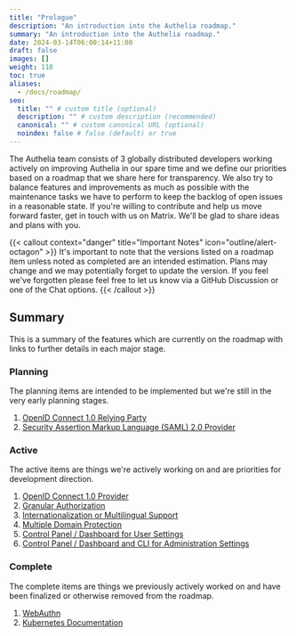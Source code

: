 ```yaml
---
title: "Prologue"
description: "An introduction into the Authelia roadmap."
summary: "An introduction into the Authelia roadmap."
date: 2024-03-14T06:00:14+11:00
draft: false
images: []
weight: 110
toc: true
aliases:
  - /docs/roadmap/
seo:
  title: "" # custom title (optional)
  description: "" # custom description (recommended)
  canonical: "" # custom canonical URL (optional)
  noindex: false # false (default) or true
---
```


The Authelia team consists of 3 globally distributed developers working actively on improving Authelia in our spare time
and we define our priorities based on a roadmap that we share here for transparency. We also try to balance features and
improvements as much as possible with the maintenance tasks we have to perform to keep the backlog of open issues in a
reasonable state. If you're willing to contribute and help us move forward faster, get in touch with us on Matrix. We'll
be glad to share ideas and plans with you.

{{< callout context="danger" title="Important Notes" icon="outline/alert-octagon" >}}
It's important to note that the versions listed on a roadmap item unless noted as completed are an intended estimation.
Plans may change and we may potentially forget to update the version. If you feel we've forgotten please feel free to
let us know via a GitHub Discussion or one of the Chat options.
{{< /callout >}}

## Summary

This is a summary of the features which are currently on the roadmap with links to further details in each major stage.

### Planning

The planning items are intended to be implemented but we're still in the very early planning stages.

1. [OpenID Connect 1.0 Relying Party](../planning/openid-connect-1.0-relying-party.md)
2. [Security Assertion Markup Language (SAML) 2.0 Provider](../planning/security-assertion-markup-language-saml-2.0-identity-provider.md)

### Active

The active items are things we're actively working on and are priorities for development direction.

1. [OpenID Connect 1.0 Provider](../active/openid-connect-1.0-provider.md)
2. [Granular Authorization](../active/granular-authorization.md)
3. [Internationalization or Multilingual Support](../complete/internationalization.md)
4. [Multiple Domain Protection](../active/multi-domain-protection.md)
5. [Control Panel / Dashboard for User  Settings](../active/dashboard-control-panel-for-users.md)
6. [Control Panel / Dashboard and CLI for Administration Settings](../active/dashboard-control-panel-and-cli-for-admins.md)

### Complete

The complete items are things we previously actively worked on and have been finalized or otherwise removed from the
roadmap.

1. [WebAuthn](../complete/webauthn.md)
2. [Kubernetes Documentation](../complete/kubernetes-documentation.md)

